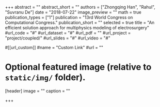 +++
abstract = ""
abstract_short = ""
authors = ["Zhongqing Han", "Rahul", "Suvranu De"]
date = "2018-07-22"
image_preview = ""
math = true
publication_types = ["1"]
publication = "13rd World Congress on Computational Congress."
publication_short = ""
selected = true
title = "An efficient solution approach for multiphysics modeling of electrosurgery"
#url_code = "#"
#url_dataset = "#"
#url_pdf = ""
#url_project = "project/coupled/"
#url_slides = "#"
#url_video = "#"

#[[url_custom]]
#name = "Custom Link"
#url = ""

# Optional featured image (relative to `static/img/` folder).
[header]
image = ""
caption = ""

+++

